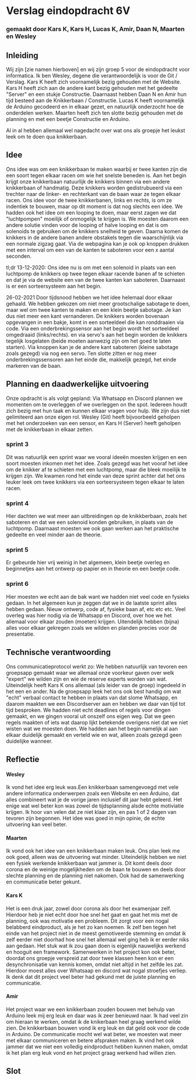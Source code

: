 # Verslag eindopdracht 6V
### gemaakt door Kars K, Kars H, Lucas K, Amir, Daan N, Maarten en Wesley

## Inleiding
Wij zijn [zie namen hierboven] en wij zijn groep 5 voor de eindopdracht voor informatica.
Ik ben Wesley, degene die verantwoordelijk is voor de Git / Verslag.
Kars K heeft zich voornamelijk bezig gehouden met de Website.
Kars H heeft zich aan de andere kant bezig gehouden met het gedeelte "Server" en een stukje Constructie.
Daarnaast hebben Daan N en Amir hun tijd besteed aan de Knikkerbaan / Constructie.
Lucas K heeft voornamelijk de Arduino gecodeerd en in elkaar gezet, en natuurlijk onderzocht hoe de onderdelen werken.
Maarten heeft zich ten slotte bezig gehouden met de planning en met een beetje Constructie en Arduino.

Al in al hebben allemaal wel nagedacht over wat ons als groepje het leukst leek om te doen qua knikkerbaan.

## Idee
Ons idee was om een knikkerbaan te maken waarbij er twee kanten zijn die een soort tegen elkaar racen om wie het snelste beneden is.
Aan het begin krijgt onze knikkerbaan natuurlijk de knikkers binnen via een andere knikkerbaan of handmatig.
Deze knikkers worden gedistrubueerd via een trechter naar de linker- en rechterkant van de baan waar ze tegen elkaar racen.
Ons idee voor de twee knikkerbanen, links en rechts, is om ze indentiek te bouwen, maar op dit moment is dat nog slechts een idee.
We hadden ook het idee om een looping te doen, maar eerst zagen we dat "luchtpompen" moeilijk of onmogelijk te krijgen is.
We moesten daarom een andere solutie vinden voor de looping of halve looping en dat is om solenoids te gebruiken om de knikkers snelheid te geven.
Daarna komen de knikkers in de andere banen andere obstakels tegen die waarschijnlijk via een normale zigzag gaat.
Via de webpagina kan je ook op knoppen drukken met een interval om een van de kanten te saboteren voor een x aantal seconden.

tl;dr
13-12-2020: Ons idee nu is om met een solenoid in plaats van een luchtpomp de knikkers op twee tegen elkaar racende banen
af te schieten en dat je via de website een van de twee kanten kan saboteren. Daarnaast is er een sorteersysteem aan het begin.

26-02-2021
Door tijdsnood hebben we het idee helemaal door elkaar gehaald. We hebben gekozen om niet meer grootschalige sabotage te doen, maar wel om twee kanten te maken en een klein beetje sabotage. Je kan dus niet meer een kant vernanderen. De knikkers worden bovenaan opgevangen in een bakje, komt in een sorteeldeel die kan ronddraaien via code.
Via een onderbrekingssensor aan het begin wordt het sorteeldeel omgedraaid (links/rechts). en via servo's aan het begin worden de knikkers tegelijk losgelaten (beide moeten
aanwezig zijn om het goed te laten starten). Via knoppen kan je de andere kant saboteren (kleine sabotage zoals gezegd) via nog een servo. Ten slotte zitten er nog meer
onderbrekingssensoren aan het einde die, makkelijk gezegd, het einde markeren van de baan.



## Planning en daadwerkelijke uitvoering
Onze opdracht is als volgt gepland:
Via Whatsapp en Discord plannen we momenten om te overleggen of we overleggen on the spot.
Iedereen houdt zich bezig met hun taak en kunnen elkaar vragen voor hulp. We zijn dus niet gelimiteerd aan onze eigen rol.
Wesley (Git) heeft bijvoorbeeld geholpen met het onderzoeken van een sensor, en Kars H (Server) heeft geholpen met de knikkerbaan in elkaar zetten.

### sprint 3
Dit was natuurlijk een sprint waar we vooral ideeën moesten krijgen en een soort moesten inkomen met het idee.
Zoals gezegd was het vooraf het idee om de knikker af te schieten met een luchtpomp, maar die bleek moeilijk te krijgen zijn.
We kwamen rond het einde van deze sprint achter dat het ons leuker leek om twee knikkers via een sorteersysteem tegen elkaar te laten racen.

### sprint 4
Hier dachten we wat meer aan uitbreidingen op de knikkberbaan, zoals het saboteren en dat we een solenoid konden gebruiken,
in plaats van de luchtpomp. Daarnaast moesten we ook gaan werken aan het praktische gedeelte en veel minder aan de theorie.

### sprint 5
Er gebeurde hier vrij weinig in het algemeen, klein beetje overleg en beginnetjes aan het ontwerp op papier en in theorie en een beetje code.

### sprint 6
Hier moesten we echt aan de bak want we hadden niet veel code en fysieks gedaan. In het algemeen kun je zeggen dat we in de laatste sprint alles hebben gedaan.
Nieuw ontwerp, code af, fysieke baan af, etc etc etc. Veel overleg was hier nodig via de Whatsapp en Discord, over hoe we het allemaal voor elkaar zouden (moeten) krijgen. Uitendelijk hebben (bijna) alles voor elkaar gekregen zoals we wilden en planden precies voor de presentatie.



## Technische verantwoording
Ons communicatieprotocol werkt zo:
We hebben natuurlijk van tevoren een groepsapp gemaakt waar we allemaal onze voorkeur gaven over welk "expert" we wilden zijn
en wie de reserve experts worden van wat. Uiteindelijk heeft Kars K ons allemaal (als leider van de groep) ingedeeld in het een en ander.
Na de groepsapp leek het ons ook best handig om wat "echt" verbaal contact te hebben in plaats van dat slome Whatsapp,
en daarom maakten we een Discordserver aan en hebben we daar van tijd tot tijd besproken.
We hadden niet echt deadlines of regels voor dingen gemaakt, en we gingen vooral uit onszelf ons eigen weg.
Dat we geen regels maakten of iets wat daarop lijkt betekende overigens niet dat we niet wisten wat we moesten doen.
We hadden aan het begin namelijk al aan elkaar duidelijk gemaakt en verteld wie en wat, alleen zoals gezegd geen duidelijke wanneer.

## Reflectie
#### Wesley
Ik vond het idee erg leuk was.Een knikkerbaan samengevoegd met vele andere informatica onderwerpen zoals een Website en een Arduino, dat alles combineert wat je
de vorige jaren inclusief dit jaar hebt geleerd. Het enige wat wel beter kon was zowel de tijdsplanning alsde echte motiviatie krijgen. Ik hoor van
velen dat ze niet klaar zijn, en pas 1 of 2 dagen van tevoren zijn begonnen. Het idee was goed in mijn opinie, de echte uitvoering kan veel beter.

#### Maarten
Ik vond ook het idee van een knikkerbaan maken leuk. Ons plan leek me ook goed, alleen was de uitvoering wat minder. Uiteindelijk hebben we niet een fysiek werkende knikkerbaan 
wat jammer is. Dit komt deels door corona en de weinige mogelijkheden om de baan te bouwen en deels door slechte planning en de planning niet nakomen. Ook had de samenwerking 
en communicatie beter gekunt.

#### Kars K
Het is een druk jaar, zowel door corona als door het examenjaar zelf. Hierdoor heb je niet echt door hoe snel het gaat en gaat het mis met de planning, ook was motivatie een probleem. Dit zorgt voor een nogal belabberd eindproduct, als je het zo kan noemen. Ik zelf ben tegen het einde van het project niet in de meest gemotiveerde stemming en omdat ik zelf eerder niet doorhad hoe snel het allemaal wel ging heb ik er eerder niks aan gedaan. Het stuk wat ik zou gaan doen is eigenlijk nauwelijks werkend en hooguit een framework. Samenwerken in het project kon ook beter, doordat ons groepje verspreid zat door twee klassen heen kon er een desynchronisatie van kennis komen, omdat niet altijd in het zelfde les zat. Hierdoor moest alles over Whatsaap en discord wat nogal stroefjes verliep. Ik denk dat dit project veel beter had gekund met de juiste planning en communicatie.

#### Amir
Het project waar we een knikkerbaan zouden bouwen met behulp van Arduino leek mij erg leuk en daar was ik zeer benieuwd naar. Ik had veel zin om hieraan te werken, omdat ik de knikerbaan heel graag werkend wilde zien. De knikkerbaan bouwen vond ik erg leuk en dat geld ook voor de code in Arduino. De communicatie mocht wel wat beter, we moesten wat meer met elkaar communiceren en betere afspraken maken. Ik vind het ook jammer dat we niet een volledig eindproduct hebben kunnen maken, omdat ik het plan erg leuk vond en het project graag werkend had willen zien.


## Slot
